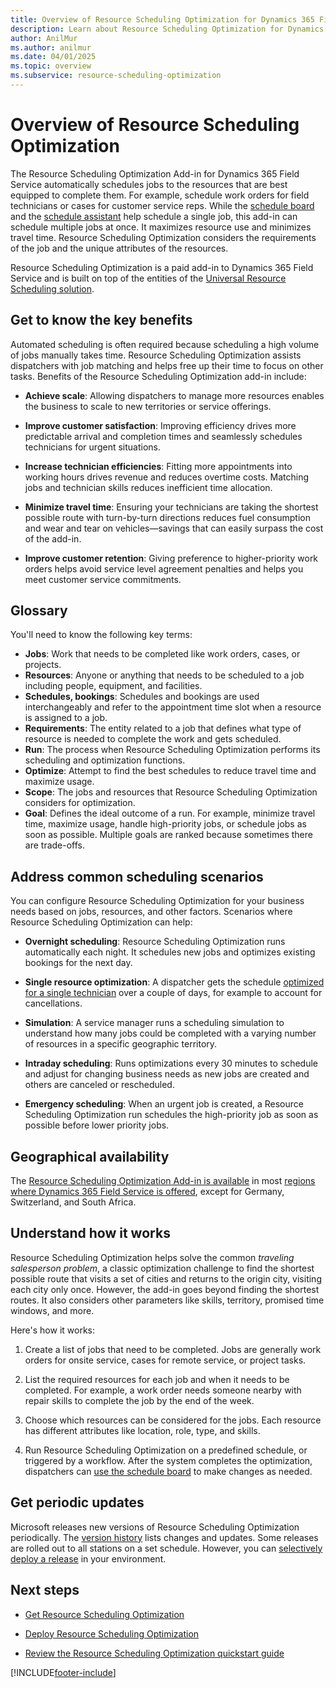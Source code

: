 ```yaml
---
title: Overview of Resource Scheduling Optimization for Dynamics 365 Field Service
description: Learn about Resource Scheduling Optimization for Dynamics 365 Field Service.
author: AnilMur
ms.author: anilmur
ms.date: 04/01/2025
ms.topic: overview
ms.subservice: resource-scheduling-optimization
---
```


# Overview of Resource Scheduling Optimization

The Resource Scheduling Optimization Add-in for Dynamics 365 Field Service automatically schedules jobs to the resources that are best equipped to complete them. For example, schedule work orders for field technicians or cases for customer service reps. While the [schedule board](./work-with-schedule-board.md#book) and the [schedule assistant](./schedule-assistant.md) help schedule a single job, this add-in can schedule multiple jobs at once. It maximizes resource use and minimizes travel time. Resource Scheduling Optimization considers the requirements of the job and the unique attributes of the resources.

Resource Scheduling Optimization is a paid add-in to Dynamics 365 Field Service and is built on top of the entities of the [Universal Resource Scheduling solution](../common-scheduler/schedule-anything-with-universal-resource-scheduling.md).

## Get to know the key benefits

Automated scheduling is often required because scheduling a high volume of jobs manually takes time. Resource Scheduling Optimization assists dispatchers with job matching and helps free up their time to focus on other tasks. Benefits of the Resource Scheduling Optimization add-in include:

- **Achieve scale**: Allowing dispatchers to manage more resources enables the business to scale to new territories or service offerings.

- **Improve customer satisfaction**: Improving efficiency drives more predictable arrival and completion times and seamlessly schedules technicians for urgent situations.

- **Increase technician efficiencies**: Fitting more appointments into working hours drives revenue and reduces overtime costs. Matching jobs and technician skills reduces inefficient time allocation.

- **Minimize travel time**: Ensuring your technicians are taking the shortest possible route with turn-by-turn directions reduces fuel consumption and wear and tear on vehicles—savings that can easily surpass the cost of the add-in.

- **Improve customer retention**: Giving preference to higher-priority work orders helps avoid service level agreement penalties and helps you meet customer service commitments.

## Glossary

You'll need to know the following key terms:

- **Jobs**: Work that needs to be completed like work orders, cases, or projects.
- **Resources**: Anyone or anything that needs to be scheduled to a job including people, equipment, and facilities.
- **Schedules, bookings**: Schedules and bookings are used interchangeably and refer to the appointment time slot when a resource is assigned to a job.
- **Requirements**: The entity related to a job that defines what type of resource is needed to complete the work and gets scheduled.
- **Run**: The process when Resource Scheduling Optimization performs its scheduling and optimization functions.
- **Optimize**: Attempt to find the best schedules to reduce travel time and maximize usage.
- **Scope**: The jobs and resources that Resource Scheduling Optimization considers for optimization.
- **Goal**: Defines the ideal outcome of a run. For example, minimize travel time, maximize usage, handle high-priority jobs, or schedule jobs as soon as possible. Multiple goals are ranked because sometimes there are trade-offs.

## Address common scheduling scenarios

You can configure Resource Scheduling Optimization for your business needs based on jobs, resources, and other factors. Scenarios where Resource Scheduling Optimization can help:

- **Overnight scheduling**: Resource Scheduling Optimization runs automatically each night. It schedules new jobs and optimizes existing bookings for the next day.

- **Single resource optimization**: A dispatcher gets the schedule [optimized for a single technician](rso-single-resource-optimization.md) over a couple of days, for example to account for cancellations.

- **Simulation**: A service manager runs a scheduling simulation to understand how many jobs could be completed with a varying number of resources in a specific geographic territory.

- **Intraday scheduling**: Runs optimizations every 30 minutes to schedule and adjust for changing business needs as new jobs are created and others are canceled or rescheduled.

- **Emergency scheduling**: When an urgent job is created, a Resource Scheduling Optimization run schedules the high-priority job as soon as possible before lower priority jobs.

## Geographical availability

The [Resource Scheduling Optimization Add-in is available](field-service-version-history-resource-scheduling-optimization.md) in most [regions where Dynamics 365 Field Service is offered](https://dynamics.microsoft.com/availability-reports/), except for Germany, Switzerland, and South Africa.

## Understand how it works

Resource Scheduling Optimization helps solve the common *traveling salesperson problem*, a classic optimization challenge to find the shortest possible route that visits a set of cities and returns to the origin city, visiting each city only once. However, the add-in goes beyond finding the shortest routes. It also considers other parameters like skills, territory, promised time windows, and more.

Here's how it works:

1. Create a list of jobs that need to be completed. Jobs are generally work orders for onsite service, cases for remote service, or project tasks.

1. List the required resources for each job and when it needs to be completed. For example, a work order needs someone nearby with repair skills to complete the job by the end of the week.

1. Choose which resources can be considered for the jobs. Each resource has different attributes like location, role, type, and skills.

1. Run Resource Scheduling Optimization on a predefined schedule, or triggered by a workflow. After the system completes the optimization, dispatchers can [use the schedule board](../common-scheduler/schedule-board-utilization.md) to make changes as needed.

## Get periodic updates

Microsoft releases new versions of Resource Scheduling Optimization periodically. The [version history](./field-service-version-history-resource-scheduling-optimization.md#release-schedule) lists changes and updates. Some releases are rolled out to all stations on a set schedule. However, you can [selectively deploy a release](./rso-deployment.md#manage-the-resource-scheduling-optimization-instance) in your environment.

## Next steps

- [Get Resource Scheduling Optimization](rso-get-install.md)

- [Deploy Resource Scheduling Optimization](rso-deployment.md)

- [Review the Resource Scheduling Optimization quickstart guide](rso-quickstart.md)

[!INCLUDE[footer-include](../includes/footer-banner.md)]
